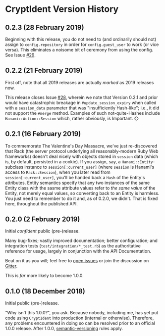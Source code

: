 # CryptIdent Version History

## 0.2.3 (28 February 2019)

Beginning with this release, you do not need to (and ordinarily should not) assign to `config.repository` in order for `config.guest_user` to work (or vice versa). This eliminates a noisome bit of ceremony from using the config. See Issue  [#29](https://github.com/jdickey/crypt_ident/issues/29).

## 0.2.2 (21 February 2019)

First off, note that all 2019 releases are actually *marked* as 2019 releases now.

This release closes Issue [#28](https://github.com/jdickey/crypt_ident/issues/28), wherein we note that Version 0.2.1 and prior would have catastrophic breakage in `#update_session_expiry` when called with a `session_data` parameter that was "insufficiently Hash-like"; i.e., it did not support the `#merge` method. Examples of such not-quite-Hashes include `Hanami::Action::Session` which, rather obviously, is Important. 😞

## 0.2.1 (16 February 2019)

To commemorate The Valentine's Day Massacre, we've just re-discovered that Rack (the server protocol underlying all reasonably-modern Ruby Web frameworks) doesn't deal nicely with objects stored in `session` data (which is, by default, persisted in a cookie). If you assign, say, a `Hanami::Entity`-subclass instance to `session[:current_user]` (where `session` is Hanami's access to `Rack::Session`), when you later read from `session[:current_user]`, you'll be handed back a `Hash` of the Entity's attributes. Entity semantics specify that any two instances of the same Entity class with the sasme attribute values refer to _the same value_ of the Entity, not merely equal values, so converting back to an Entity is harmless. You just need to remember to do it and, as of 0.2.0, we didn't. That is fixed here, throughout the published API.

## 0.2.0 (2 February 2019)

Initial *confident* public (pre-)release.

Many bug-fixes; vastly improved documentation; better configuration; and integration tests (`test/integration/*_test.rb`) as the authoritative reference for usage, largely in conjunction with the API Documentation.

Beat on it as you will; feel free to [open issues](https://github.com/jdickey/crypt_ident/issues/new) or join the discussion on [Gitter](https://gitter.im/crypt_ident).

This is *far* more likely to become 1.0.0.

## 0.1.0 (18 December 2018)

Initial public (pre-)release.

"Why isn't this 1.0.0?", you ask. Because nobody, including me, has yet put code using `CryptIdent` into production (internal or otherwise). Therefore, any problems encountered in doing so can be resolved prior to an official 1.0.0 release. After 1.0.0, [semantic-versioning](https://semver.org/) rules apply.

